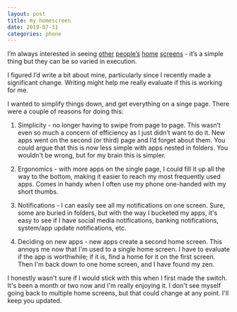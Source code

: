 ```yaml
---
layout: post
title: my homescreen
date: 2019-07-31
categories: phone
---
```


I’m always interested in seeing [other][newsprint] [people’s][cj] [home][shawn] [screens][init_charge] - it’s a simple thing but they can be so varied in execution.

I figured I’d write a bit about mine, particularly since I recently made a significant change. 
Writing might help me really evaluate if this is working for me.

I wanted to simplify things down, and get everything on a singe page. 
There were a couple of reasons for doing this:

1. Simplicity - no longer having to swipe from page to page. 
This wasn’t even so much a concern of efficiency as I just didn’t want to do it. 
New apps went on the second (or third)  page and I’d forget about them. 
You could argue that this is now less simple with apps nested in folders. 
You wouldn't be wrong, but for my brain this is simpler.

2. Ergonomics - with more apps on the single page, I could fill it up all the way to the bottom, making it easier to reach my most frequently used apps. 
Comes in handy when I often use my phone one-handed with my short thumbs.

3. Notifications - I can easily see all my notifications on one screen. 
Sure, some are buried in folders, but with the way I bucketed my apps, it's easy to see if I have social media notifications, banking notifications, system/app update notifications, etc.

4. Deciding on new apps - new apps create a second home screen. 
This annoys me now that I'm used to a single home screen. 
I have to evaluate if the app is worthwhile; if it is, find a home for it on the first screen. 
Then I'm back down to one home screen, and I have found my zen.

I honestly wasn't sure if I would stick with this when I first made the switch. 
It's been a month or two now and I'm really enjoying it. 
I don't see myself going back to multiple home screens, but that could change at any point. 
I'll keep you updated.

[newsprint]: https://thenewsprint.co/2018/01/02/my-iphone-x-homescreen/
[cj]: https://www.cjchilvers.com/blog/home-screens
[shawn]: https://shawnblanc.net/2017/12/iphone-x-home-screen-december-2017/
[init_charge]: https://initialcharge.net/tag/home-screens-series/
